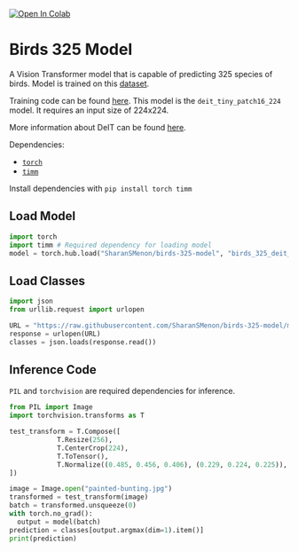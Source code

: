[![Open In Colab](https://colab.research.google.com/assets/colab-badge.svg)](https://colab.research.google.com/drive/1bjnLYm4FF-kAvEnqReYRbFG4-1mmQMgJ?usp=sharing)

# Birds 325 Model

A Vision Transformer model that is capable of predicting 325 species of birds. Model is trained on this [dataset](https://www.kaggle.com/gpiosenka/100-bird-species).

Training code can be found [here](https://www.kaggle.com/sharansmenon/birds-325-pytorch/notebook). This model is the `deit_tiny_patch16_224` model. It requires an input size of 224x224.

More information about DeIT can be found [here](https://github.com/facebookresearch/deit).

Dependencies:

- [`torch`](https://www.pytorch.org/)
- [`timm`](https://github.com/rwightman/pytorch-image-models)

Install dependencies with `pip install torch timm`


## Load Model

```python
import torch
import timm # Required dependency for loading model
model = torch.hub.load("SharanSMenon/birds-325-model", "birds_325_deit_tiny_patch16_224")
```

## Load Classes

```python
import json
from urllib.request import urlopen

URL = "https://raw.githubusercontent.com/SharanSMenon/birds-325-model/main/classes.json"
response = urlopen(URL)
classes = json.loads(response.read())
```

## Inference Code

`PIL` and `torchvision` are required dependencies for inference.

```python
from PIL import Image
import torchvision.transforms as T

test_transform = T.Compose([
            T.Resize(256),
            T.CenterCrop(224),
            T.ToTensor(),
            T.Normalize((0.485, 0.456, 0.406), (0.229, 0.224, 0.225)),
])

image = Image.open("painted-bunting.jpg")
transformed = test_transform(image)
batch = transformed.unsqueeze(0)
with torch.no_grad():
  output = model(batch)
prediction = classes[output.argmax(dim=1).item()]
print(prediction)
```